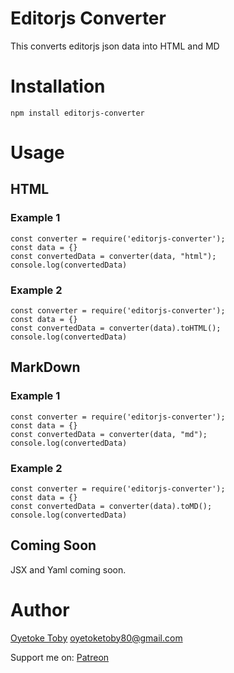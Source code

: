 # Editorjs Converter

This converts editorjs json data into HTML and MD

# Installation

```
npm install editorjs-converter
```

# Usage

## HTML

### Example 1

```
const converter = require('editorjs-converter');
const data = {}
const convertedData = converter(data, "html");
console.log(convertedData)
```

### Example 2

```
const converter = require('editorjs-converter');
const data = {}
const convertedData = converter(data).toHTML();
console.log(convertedData)

```

## MarkDown

### Example 1

```
const converter = require('editorjs-converter');
const data = {}
const convertedData = converter(data, "md");
console.log(convertedData)
```

### Example 2

```
const converter = require('editorjs-converter');
const data = {}
const convertedData = converter(data).toMD();
console.log(convertedData)

```

## Coming Soon

JSX and Yaml coming soon.

# Author

[Oyetoke Toby](http://citguru.github.io) <oyetoketoby80@gmail.com>

Support me on: [Patreon](http://patreon.com/oyetoketoby)
